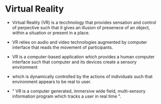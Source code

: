 # Virtual Reality

- Virtual Reality (VR) is a tecchnology that provides sensation and control of perpective such that it gives an illusion of presenece of an object, within a situation or present in a place.

- VR relies on audio and video technologies augmented by computer interface that reads the movement of participants.

- VR is a computer-based application which provides a human computer interface such that computer and its devices create a sensory environment

- which is dynamically controlled by the actions of individuals such that environment appears to be real to user.

- " VR is a computer generated, immersive wide field, multi-sensory information program which tracks a user in real time ".